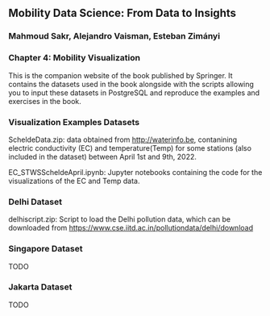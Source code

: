 ## Mobility Data Science: From Data to Insights
### Mahmoud Sakr, Alejandro Vaisman, Esteban Zimányi

### Chapter 4: Mobility Visualization

This is the companion website of the book published by Springer.
It contains the datasets used in the book alongside with the scripts
allowing you to input these datasets in PostgreSQL and reproduce the
examples and exercises in the book.

###  Visualization Examples Datasets

ScheldeData.zip: data obtained from http://waterinfo.be, contanining electric conductivity (EC) and temperature(Temp) for some stations (also included in the dataset) between April 1st and 9th, 2022.

EC_STWSScheldeApril.ipynb: Jupyter notebooks containing the code for the visualizations of the EC and Temp data.

### Delhi Dataset

delhiscript.zip: Script to load the Delhi pollution data, which can be downloaded from 
https://www.cse.iitd.ac.in/pollutiondata/delhi/download

### Singapore Dataset

TODO

### Jakarta Dataset 

TODO

